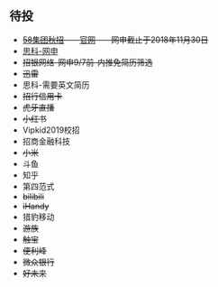 ## 待投

- ~~[58集团秋招](https://www.nowcoder.com/discuss/91779?type=0&order=0&page=1)——[官网](http://campus.58.com/process.html)——网申截止于2018年11月30日~~
- [思科-网申](http://campus.51job.com/cisco2019/jobsxq22.html)
- ~~招银网络-网申9/7前-内推免简历筛选~~
- ~~迅雷~~
- 思科-需要英文简历
- ~~招行信用卡~~
- ~~虎牙直播~~
- ~~小红书~~
-  Vipkid2019校招
- 招商金融科技
- ~~小米~~
- 斗鱼
- 知乎
- 第四范式
- ~~bilibili~~
- ~~iHandy~~
- 猎豹移动
- ~~游族~~
- ~~触宝~~
- ~~便利峰~~
- ~~微众银行~~
- ~~好未来~~
